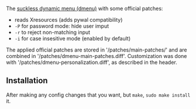 The [suckless dynamic menu (dmenu)](https://tools.suckless.org/dmenu) with some official patches:

+ reads Xresources (adds pywal compatibility)
+ `-P` for password mode: hide user imput
+ `-r` to reject non-matching input
+ `-i` for case insesitive mode (enabled by default)

The applied official patches are stored in '/patches/main-patches/' and are combined in '/patches/dmenu-main-patches.diff'. Customization was done with
'/patches/dmenu-personalization.diff', as described in the header.


## Installation

After making any config changes that you want, but `make`, `sudo make install` it.

